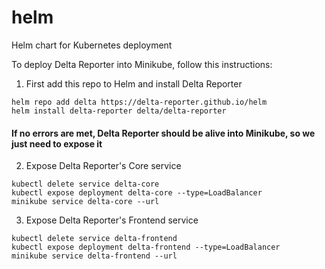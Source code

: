 # helm
Helm chart for Kubernetes deployment

To deploy Delta Reporter into Minikube, follow this instructions:

1. First add this repo to Helm and install Delta Reporter

```
helm repo add delta https://delta-reporter.github.io/helm
helm install delta-reporter delta/delta-reporter
```

#### If no errors are met, Delta Reporter should be alive into Minikube, so we just need to expose it

2. Expose Delta Reporter's Core service

```
kubectl delete service delta-core
kubectl expose deployment delta-core --type=LoadBalancer
minikube service delta-core --url
```
3. Expose Delta Reporter's Frontend service

```
kubectl delete service delta-frontend
kubectl expose deployment delta-frontend --type=LoadBalancer
minikube service delta-frontend --url
```
